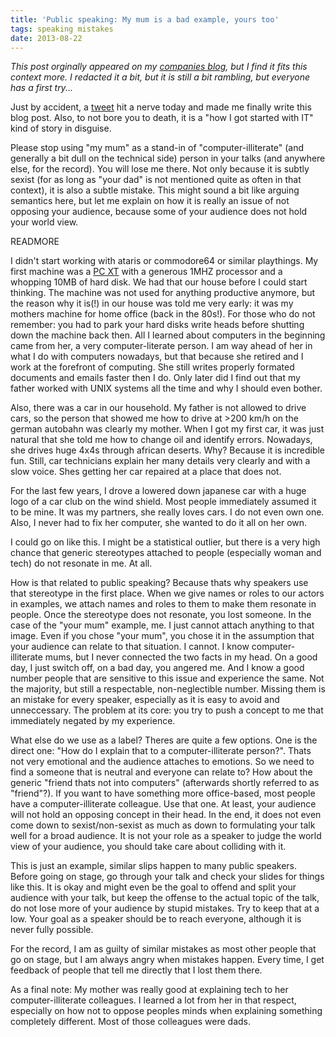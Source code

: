 ```yaml
---
title: 'Public speaking: My mum is a bad example, yours too'
tags: speaking mistakes
date: 2013-08-22
---
```

_This post orginally appeared on my [companies blog](http://asquera.de/blog), but I find it fits this context more. I redacted it a bit, but it is still a bit rambling, but everyone has a first try..._

Just by accident, a [tweet](https://twitter.com/KarvelDigital/status/337608106085326848) hit a nerve today and made me finally write this blog post. Also, to not bore you to death, it is a "how I got started with IT" kind of story in disguise.

Please stop using "my mum" as a stand-in of "computer-illiterate" (and generally a bit dull on the technical side) person in your talks (and anywhere else, for the record). You will lose me there. Not only because it is subtly sexist (for as long as "your dad" is not mentioned quite as often in that context), it is also a subtle mistake. This might sound a bit like arguing semantics here, but let me explain on how it is really an issue of not opposing your audience, because some of your audience does not hold your world view.

READMORE

I didn't start working with ataris or commodore64 or similar playthings. My first machine was a [PC XT](http://de.wikipedia.org/wiki/IBM_Personal_Computer_XT) with a generous 1MHZ processor and a whopping 10MB of hard disk. We had that our house before I could start thinking. The machine was not used for anything productive anymore, but the reason why it is(!) in our house was told me very early: it was my mothers machine for home office (back in the 80s!). For those who do not remember: you had to park your hard disks write heads before shutting down the machine back then. All I learned about computers in the beginning came from her, a very computer-literate person. I am way ahead of her in what I do with computers nowadays, but that because she retired and I work at the forefront of computing. She still writes properly formated documents and emails faster then I do. Only later did I find out that my father worked with UNIX systems all the time and why I should even bother.

Also, there was a car in our household. My father is not allowed to drive cars, so the person that showed me how to drive at >200 km/h on the german autobahn was clearly my mother. When I got my first car, it was just natural that she told me how to change oil and identify errors. Nowadays, she drives huge 4x4s through african deserts. Why? Because it is incredible fun. Still, car technicians explain her many details very clearly and with a slow voice. Shes getting her car repaired at a place that does not.

For the last few years, I drove a lowered down japanese car with a huge logo of a car club on the wind shield. Most people immediately assumed it to be mine. It was my partners, she really loves cars. I do not even own one. Also, I never had to fix her computer, she wanted to do it all on her own.

I could go on like this. I might be a statistical outlier, but there is a very high chance that generic stereotypes attached to people (especially woman and tech) do not resonate in me. At all.

How is that related to public speaking? Because thats why speakers use that stereotype in the first place. When we give names or roles to our actors in examples, we attach names and roles to them to make them resonate in people. Once the stereotype does not resonate, you lost someone. In the case of the "your mum" example, me. I just cannot attach anything to that image. Even if you chose "your mum", you chose it in the assumption that your audience can relate to that situation. I cannot. I know computer-illiterate mums, but I never connected the two facts in my head. On a good day, I just switch off, on a bad day, you angered me. And I know a good number people that are sensitive to this issue and experience the same. Not the majority, but still a respectable, non-neglectible number. Missing them is an mistake for every speaker, especially as it is easy to avoid and unneccessary. The problem at its core: you try to push a concept to me that immediately negated by my experience.

What else do we use as a label? Theres are quite a few options. One is the direct one: "How do I explain that to a computer-illiterate person?". Thats not very emotional and the audience attaches to emotions. So we need to find a someone that is neutral and everyone can relate to? How about the generic "friend thats not into computers" (afterwards shortly referred to as "friend"?). If you want to have something more office-based, most people have a computer-illiterate colleague. Use that one. At least, your audience will not hold an opposing concept in their head. In the end, it does not even come down to sexist/non-sexist as much as down to formulating your talk well for a broad audience. It is not your role as a speaker to judge the world view of your audience, you should take care about colliding with it.

This is just an example, similar slips happen to many public speakers. Before going on stage, go through your talk and check your slides for things like this. It is okay and might even be the goal to offend and split your audience with your talk, but keep the offense to the actual topic of the talk, do not lose more of your audience by stupid mistakes. Try to keep that at a low. Your goal as a speaker should be to reach everyone, although it is never fully possible.

For the record, I am as guilty of similar mistakes as most other people that go on stage, but I am always angry when mistakes happen. Every time, I get feedback of people that tell me directly that I lost them there.

As a final note: My mother was really good at explaining tech to her computer-illiterate colleagues. I learned a lot from her in that respect, especially on how not to oppose peoples minds when explaining something completely different. Most of those colleagues were dads.